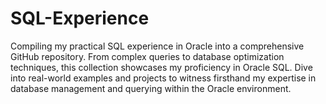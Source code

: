# SQL-Experience
Compiling my practical SQL experience in Oracle into a comprehensive GitHub repository. From complex queries to database optimization techniques, this collection showcases my proficiency in Oracle SQL. Dive into real-world examples and projects to witness firsthand my expertise in database management and querying within the Oracle environment.
